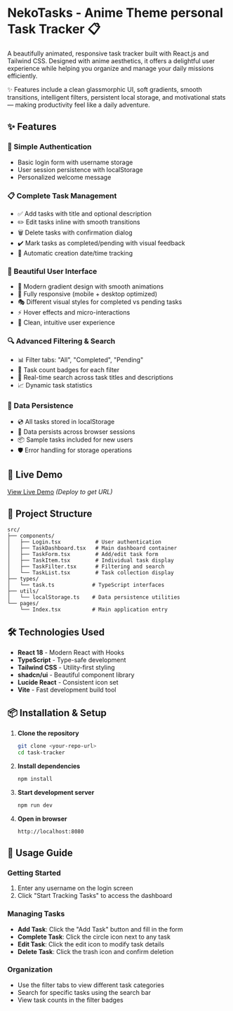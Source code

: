 
# NekoTasks - Anime Theme personal Task Tracker 📋

A beautifully animated, responsive task tracker built with React.js and Tailwind CSS. Designed with anime aesthetics, it offers a delightful user experience while helping you organize and manage your daily missions efficiently.

✨ Features include a clean glassmorphic UI, soft gradients, smooth transitions, intelligent filters, persistent local storage, and motivational stats — making productivity feel like a daily adventure.


## ✨ Features

### 🔐 Simple Authentication
- Basic login form with username storage
- User session persistence with localStorage
- Personalized welcome message

### 📋 Complete Task Management
- ✅ Add tasks with title and optional description
- ✏️ Edit tasks inline with smooth transitions
- 🗑️ Delete tasks with confirmation dialog
- ✔️ Mark tasks as completed/pending with visual feedback
- 📅 Automatic creation date/time tracking

### 🎨 Beautiful User Interface
- 🌈 Modern gradient design with smooth animations
- 📱 Fully responsive (mobile + desktop optimized)
- 🎭 Different visual styles for completed vs pending tasks
- ⚡ Hover effects and micro-interactions
- 🎯 Clean, intuitive user experience

### 🔍 Advanced Filtering & Search
- 📊 Filter tabs: "All", "Completed", "Pending"
- 🔢 Task count badges for each filter
- 🔎 Real-time search across task titles and descriptions
- 📈 Dynamic task statistics

### 💾 Data Persistence
- 💿 All tasks stored in localStorage
- 🔄 Data persists across browser sessions
- 📦 Sample tasks included for new users
- 🛡️ Error handling for storage operations

## 🚀 Live Demo

[View Live Demo](https://your-demo-url.netlify.app) *(Deploy to get URL)*

## 📁 Project Structure

```
src/
├── components/
│   ├── Login.tsx           # User authentication
│   ├── TaskDashboard.tsx   # Main dashboard container
│   ├── TaskForm.tsx        # Add/edit task form
│   ├── TaskItem.tsx        # Individual task display
│   ├── TaskFilter.tsx      # Filtering and search
│   └── TaskList.tsx        # Task collection display
├── types/
│   └── task.ts            # TypeScript interfaces
├── utils/
│   └── localStorage.ts    # Data persistence utilities
└── pages/
    └── Index.tsx          # Main application entry
```

## 🛠️ Technologies Used

- **React 18** - Modern React with Hooks
- **TypeScript** - Type-safe development
- **Tailwind CSS** - Utility-first styling
- **shadcn/ui** - Beautiful component library
- **Lucide React** - Consistent icon set
- **Vite** - Fast development build tool

## 📦 Installation & Setup

1. **Clone the repository**
   ```bash
   git clone <your-repo-url>
   cd task-tracker
   ```

2. **Install dependencies**
   ```bash
   npm install
   ```

3. **Start development server**
   ```bash
   npm run dev
   ```

4. **Open in browser**
   ```
   http://localhost:8080
   ```

## 🎯 Usage Guide

### Getting Started
1. Enter any username on the login screen
2. Click "Start Tracking Tasks" to access the dashboard

### Managing Tasks
- **Add Task**: Click the "Add Task" button and fill in the form
- **Complete Task**: Click the circle icon next to any task
- **Edit Task**: Click the edit icon to modify task details
- **Delete Task**: Click the trash icon and confirm deletion

### Organization
- Use the filter tabs to view different task categories
- Search for specific tasks using the search bar
- View task counts in the filter badges

